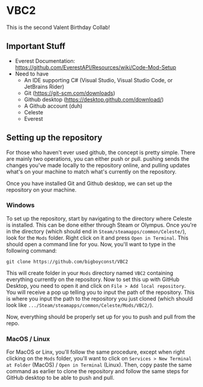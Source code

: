# VBC2
This is the second Valent Birthday Collab!

## Important Stuff
- Everest Documentation: https://github.com/EverestAPI/Resources/wiki/Code-Mod-Setup
- Need to have
    - An IDE supporting C# (Visual Studio, Visual Studio Code, or JetBrains Rider)
    - Git (https://git-scm.com/downloads)
    - Github desktop (https://desktop.github.com/download/)
    - A Github account (duh)
    - Celeste
    - Everest

## Setting up the repository
For those who haven't ever used github, the concept is pretty simple. There are mainly two operations, you can either push or pull.  pushing sends the changes you've made locally to the repository online, and pulling updates what's on your machine to match what's currently on the repository.

Once you have installed Git and Github desktop, we can set up the repository on your machine.

### Windows

To set up the repository, start by navigating to the directory where Celeste is installed. This can be done either through Steam or Olympus. Once you're in the directory (which should end in `Steam/steamapps/common/Celeste/`), look for the `Mods` folder.  Right click on it and press `Open in Terminal`.  This should open a command line for you.  Now, you'll want to type in the following command:
```
git clone https://github.com/bigboyconst/VBC2
```
This will create folder in your `Mods` directory named `VBC2` containing everything currently on the repository. Now to set this up with GitHub Desktop, you need to open it and click on `File > Add local repository`.  You will receive a pop up telling you to input the path of the repository.  This is where you input the path to the repository you just cloned (which should look like `.../Steam/steamapps/common/Celeste/Mods/VBC2/`).

Now, everything should be properly set up for you to push and pull from the repo.

### MacOS / Linux

For MacOS or Linx, you'll follow the same procedure, except when right clicking on the `Mods` folder, you'll want to click on `Services > New Terminal at Folder` (MacOS) / `Open in Terminal` (Linux).  Then, copy paste the same command as earlier to clone the repository and follow the same steps for GitHub desktop to be able to push and pull.
